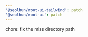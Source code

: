 ```yaml
---
'@seolhun/root-ui-tailwind': patch
'@seolhun/root-ui': patch
---
```


chore: fix the miss directory path
